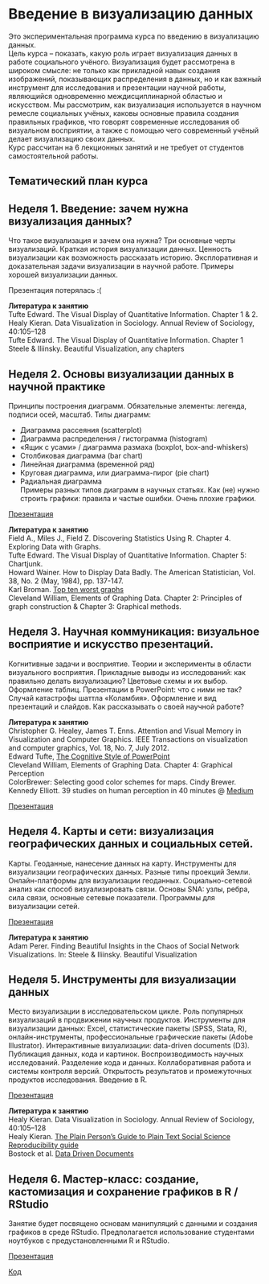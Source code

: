 # Введение в визуализацию данных

Это экспериментальная программа курса по введению в визуализацию данных.  
Цель курса – показать, какую роль играет визуализация данных в работе социального учёного. Визуализация будет рассмотрена в широком смысле: не только как прикладной навык создания изображений, показывающих распределения в данных, но и как важный инструмент для исследования и презентации научной работы, являющийся одновременно междисциплинарной областью и искусством. Мы рассмотрим, как визуализация используется в научном ремесле социальных учёных, каковы основные правила создания правильных графиков, что говорят современные исследования об визуальном восприятии, а также с помощью чего современный учёный делает визуализацию своих данных.    
Курс рассчитан на 6 лекционных занятий и не требует от студентов самостоятельной работы.
  
## Тематический план курса
## Неделя 1. Введение: зачем нужна визуализация данных? 
Что такое визуализация и зачем она нужна? Три основные черты визуализаций.  Краткая история визуализации данных. Ценность визуализации как возможность рассказать историю. Эксплоративная и доказательная задачи визуализации в научной работе. Примеры хорошей визуализации данных.
  
Презентация потерялась :(
  
**Литература к занятию**  
Tufte Edward. The Visual Display of Quantitative Information. Chapter 1 & 2.  
Healy Kieran. Data Visualization in Sociology. Annual Review of Sociology, 40:105–128  
Tufte Edward. The Visual Display of Quantitative Information. Chapter 1  
Steele & Iliinsky. Beautiful Visualization, any chapters  

## Неделя 2. Основы визуализации данных в научной практике
Принципы построения диаграмм. Обязательные элементы: легенда, подписи осей, масштаб. Типы диаграмм: 
* Диаграмма рассеяния (scatterplot)  
* Диаграмма распределения / гистограмма (histogram)  
* «Ящик с усами» / диаграмма размаха (boxplot, box-and-whiskers)  
* Столбиковая диаграмма (bar chart)  
* Линейная диаграмма (временной ряд)  
* Круговая диаграмма, или диаграмма-пирог (pie chart)  
* Радиальная диаграмма  
Примеры разных типов диаграмм в научных статьях. Как (не) нужно строить графики: правила и частые ошибки. Очень плохие графики.  
  
[Презентация](https://github.com/alexeyknorre/datavis2016/blob/master/presentations/datavis-2.pdf)
  
**Литература к занятию**  
Field A., Miles J., Field Z. Discovering Statistics Using R. Chapter 4. Exploring Data with Graphs.  
Tufte Edward. The Visual Display of Quantitative Information. Chapter 5: Chartjunk.  
Howard Wainer. How to Display Data Badly. The American Statistician, Vol. 38, No. 2 (May, 1984), pp. 137-147.  
Karl Broman. [Top ten worst graphs](https://www.biostat.wisc.edu/~kbroman/topten_worstgraphs/)  
Cleveland William, Elements of Graphing Data. Chapter 2: Principles of graph construction & Chapter 3: Graphical methods.  
  
## Неделя 3. Научная коммуникация: визуальное восприятие и искусство презентаций.
Когнитивные задачи и восприятие. Теории и эксперименты в области визуального восприятия. Прикладные выводы из исследований: как правильно делать визуализацию? Цветовые схемы и их выбор. Оформление таблиц. Презентации в PowerPoint: что с ними не так? Случай катастрофы шаттла «Коламбия». Оформление и вид презентаций и слайдов. Как рассказывать о своей научной работе?
  
**Литература к занятию**  
Christopher G. Healey, James T. Enns. Attention and Visual Memory in Visualization and Computer Graphics. IEEE Transactions on visualization and computer graphics, Vol. 18, No. 7, July 2012.  
Edward Tufte, [The Cognitive Style of PowerPoint](http://users.ha.uth.gr/tgd/pt0501/09/Tufte.pdf)  
Cleveland William, Elements of Graphing Data. Chapter 4: Graphical Perception  
ColorBrewer: Selecting good color schemes for maps. Cindy Brewer.   
Kennedy Elliott. 39 studies on human perception in 40 minutes @ [Medium](https://medium.com/@kennelliott/39-studies-about-human-perception-in-30-minutes-4728f9e31a73#.80g2cbsog)  
  
[Презентация](https://github.com/alexeyknorre/datavis2016/blob/master/presentations/datavis-3.pdf)
  
## Неделя 4. Карты и сети: визуализация географических данных и социальных сетей.
Карты. Геоданные, нанесение данных на карту. Инструменты для визуализации географических данных. Разные типы проекций Земли. Онлайн-платформы для визуализации геоданных. 
Социально-сетевой анализ как способ визуализировать связи. Основы SNA: узлы, ребра, сила связи, основные сетевые показатели. Программы для визуализации сетей.
  
[Презентация](https://github.com/alexeyknorre/datavis2016/blob/master/presentations/datavis-4.pdf)
  
**Литература к занятию**  
Adam Perer. Finding Beautiful Insights in the Chaos of Social Network Visualizations. In: Steele & Iliinsky. Beautiful Visualization  
  
## Неделя 5. Инструменты для визуализации данных  
Место визуализации в исследовательском цикле. Роль популярных визуализаций в продвижении научных продуктов. Инструменты для визуализации данных: Excel, статистические пакеты (SPSS, Stata, R), онлайн-инструменты, профессиональные графические пакеты (Adobe Illustrator).
Интерактивные визуализации: data-driven documents (D3). Публикация данных, кода и картинок.
Воспроизводимость научных исследований. Разделение кода и данных. Коллаборативная работа и системы контроля версий. Открытость результатов и промежуточных продуктов исследования.
Введение в R.
  
[Презентация](https://github.com/alexeyknorre/datavis2016/blob/master/presentations/datavis-5.pdf)
  
**Литература к занятию**  
Healy Kieran. Data Visualization in Sociology. Annual Review of Sociology, 40:105–128  
Healy Kieran. [The Plain Person’s Guide to Plain Text Social Science](https://kieranhealy.org/files/papers/plain-person-text.pdf)
[Reproducibility guide](http://ropensci.github.io/reproducibility-guide/)  
Bostock et al. [Data Driven Documents](http://vis.stanford.edu/files/2011-D3-InfoVis.pdf)  
  
## Неделя 6. Мастер-класс: создание, кастомизация и сохранение графиков в R / RStudio
Занятие будет посвящено основам манипуляций с данными и создания графиков в среде RStudio. Предполагается использование студентами ноутбуков с предустановленными R и RStudio.
  
[Презентация](https://github.com/alexeyknorre/datavis2016/blob/master/presentations/datavis-6.pdf)  
  
[Код](https://github.com/alexeyknorre/datavis2016/blob/master/datavis-intro.R)  
